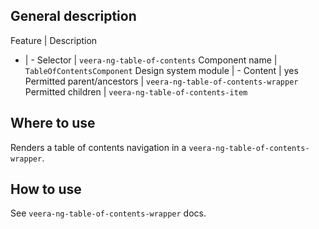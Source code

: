 ## General description

Feature | Description
- | -
Selector | `veera-ng-table-of-contents`
Component name | `TableOfContentsComponent`
Design system module | -
Content | yes
Permitted parent/ancestors | `veera-ng-table-of-contents-wrapper`
Permitted children | `veera-ng-table-of-contents-item`

## Where to use

Renders a table of contents navigation in a `veera-ng-table-of-contents-wrapper`.

## How to use

See `veera-ng-table-of-contents-wrapper` docs.
